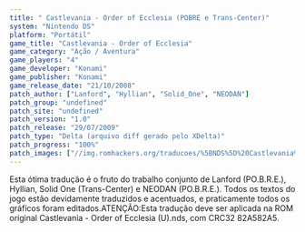 ```yaml
---
title: " Castlevania - Order of Ecclesia (POBRE e Trans-Center)"
system: "Nintendo DS"
platform: "Portátil"
game_title: "Castlevania - Order of Ecclesia"
game_category: "Ação / Aventura"
game_players: "4"
game_developer: "Konami"
game_publisher: "Konami"
game_release_date: "21/10/2008"
patch_author: ["Lanford", "Hyllian", "Solid_One", "NEODAN"]
patch_group: "undefined"
patch_site: "undefined"
patch_version: "1.0"
patch_release: "29/07/2009"
patch_type: "Delta (arquivo diff gerado pelo XDelta)"
patch_progress: "100%"
patch_images: ["//img.romhackers.org/traducoes/%5BNDS%5D%20Castlevania%20-%20Order%20of%20Ecclesia%20-%20POBRE%20e%20Trans-Center%20-%201.png","//img.romhackers.org/traducoes/%5BNDS%5D%20Castlevania%20-%20Order%20of%20Ecclesia%20-%20POBRE%20e%20Trans-Center%20-%202.png","//img.romhackers.org/traducoes/%5BNDS%5D%20Castlevania%20-%20Order%20of%20Ecclesia%20-%20POBRE%20e%20Trans-Center%20-%203.png"]
---
```

Esta ótima tradução é o fruto do trabalho conjunto de Lanford (PO.B.R.E.), Hyllian, Solid One (Trans-Center) e NEODAN (PO.B.R.E.). Todos os textos do jogo estão devidamente traduzidos e acentuados, e praticamente todos os gráficos foram editados.ATENÇÃO:Esta tradução deve ser aplicada na ROM original Castlevania - Order of Ecclesia (U).nds, com CRC32 82A582A5.